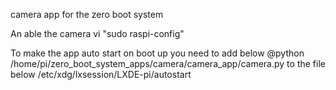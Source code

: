 camera app for the zero boot system

An able the camera vi "sudo raspi-config"

To make the app auto start on boot up you need to add below
@python /home/pi/zero_boot_system_apps/camera/camera_app/camera.py
to the file below
/etc/xdg/lxsession/LXDE-pi/autostart
